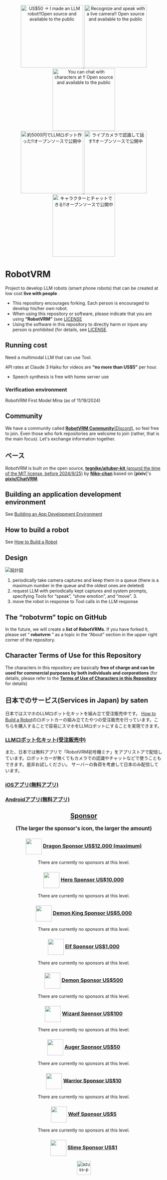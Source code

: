 <div align="center">
  <a href="https://www.tiktok.com/@robotvrm/video/7461288972711415048">
    <img src="./docs/thumbnail/en/robot.jpeg" alt="US$50 → I made an LLM robot‼️Open source and available to the public" width="200">
  </a><a href="https://www.tiktok.com/@robotvrm/video/7461294891302194450">
    <img src="./docs/thumbnail/en/camera.jpg" alt="Recognize and speak with a live camera‼️ Open source and available to the public" width="200">
  </a><a href="https://www.tiktok.com/@robotvrm/video/7461295893195590919">
    <img src="./docs/thumbnail/en/chat.jpg" alt="You can chat with characters at ‼️ Open source and available to the public" width="200">
  </a>
</div>

<div align="center">
  <a href="https://www.tiktok.com/@robotvrm/video/7461147507955879186">
    <img src="./docs/thumbnail/ja/robot.jpeg" alt="約5000円でLLMロボット作った‼️オープンソースで公開中" width="200">
  </a><a href="https://www.tiktok.com/@robotvrm/video/7461148485421747474">
    <img src="./docs/thumbnail/ja/camera.jpg" alt="ライブカメラで認識して話す‼️オープンソースで公開中" width="200">
  </a><a href="https://www.tiktok.com/@robotvrm/video/7461149021780872466">
    <img src="./docs/thumbnail/ja/chat.jpg" alt="キャラクターとチャットできる‼️オープンソースで公開中" width="200">
  </a>
</div>


# RobotVRM

Project to develop LLM robots (smart phone robots) that can be created at low cost **live with people** .

- This repository encourages forking. Each person is encouraged to develop his/her own robot.
- When using this repository or software, please indicate that you are using **“RobotVRM”** (see [LICENSE](./LICENSE])
- Using the software in this repository to directly harm or injure any person is prohibited (for details, see [LICENSE](./LICENSE).

## Running cost

Need a multimodal LLM that can use Tool.

API rates at Claude 3 Haiku for videos are **“no more than US$5”** per hour.

- Speech synthesis is free with home server use

### Verification environment

RobotVRM First Model Mina (as of 11/19/2024)

## Community

We have a community called [**RobotVRM Community**(Discord)](https://discord.gg/UUUxwk6Xjf), so feel free to join. Even those who fork repositories are welcome to join (rather, that is the main focus). Let's exchange information together.

## ベース

RobotVRM is built on the open source, [**tegnike/aituber-kit** (around the time of the MIT license, before 2024/9/25)](https://github.com/tegnike/aituber-kit/tree/5c1be3dae7e38871839f37857e550b8f7387f718) by [**Nike-chan**](https://x.com/tegnike) based on [**pixiv**]'s [**pixiv/ChatVRM**](https://github.com/pixiv/ChatVRM).

## Building an application development environment

See [Building an App Development Environment](./docs/development.md)

## How to build a robot

See [How to Build a Robot](./docs/make_robot.md)

## Design

![設計図](./docs/system_design.jpg)

1. periodically take camera captures and keep them in a queue (there is a maximum number in the queue and the oldest ones are deleted)
2. request LLM with periodically kept captures and system prompts, specifying Tools for “speak”, “show emotion”, and “move”. 3.
3. move the robot in response to Tool calls in the LLM response

## The “robotvrm” topic on GitHub

In the future, we will create a **list of RobotVRMs**. If you have forked it, please set “ **robotvrm** ” as a topic in the “About” section in the upper right corner of the repository.

## Character Terms of Use for this Repository

The characters in this repository are basically **free of charge and can be used for commercial purposes by both individuals and corporations** (for details, please refer to the [**Terms of Use of Characters in this Repository**](./CHARACTOR_LICENSE.md) for details)

## 日本でのサービス(Services in Japan) by saten

日本ではスマホのLLMロボット化キットを組み立て受注販売中です。
[How to Build a Robot](./docs/make_robot.md)のロボットカーの組み立てたやつの受注販売を行っています。こちらを購入することで容易にスマホをLLMロボットにすることを実現できます。

### [LLMロボット化キット(受注販売中)](https://shop.robotvrm.com/items/99407194)

また、日本では無料アプリで「RobotVRM初号機ミナ」をアプリストアで配信しています。ロボットカーが無くてもカメラでの認識やチャットなどで使うこともできます。是非お試しください。
サーバーの負荷を考慮して日本のみ配信しています。

### [iOSアプリ(無料アプリ)](https://apps.apple.com/jp/app/robotvrm%E5%88%9D%E5%8F%B7%E6%A9%9F%E3%83%9F%E3%83%8A/id6737445996)

### [Androidアプリ(無料アプリ)](https://play.google.com/store/apps/details?id=com.robotvrm.first)

<h2 align="center">
<a href="https://github.com/sponsors/saten-private">Sponsor</a>
</h2>

<p align="center" style="font-size: 1.2em; font-weight: bold;">
(The larger the sponsor's icon, the larger the amount)
</p>

<h3 align="center">
 <img src="./docs/sponsor_icon/dragon.webp" height="51" style="vertical-align: middle"> <a href="https://github.com/sponsors/saten-private">Dragon Sponsor US$12,000 (maximum)</a>
</h3>

<p align="center">
<!-- dragon -->There are currently no sponsors at this level.<!-- dragon -->
</p>

<h3 align="center">
<img src="./docs/sponsor_icon/hero.webp" height="51" style="vertical-align: middle"> <a href="https://github.com/sponsors/saten-private">Hero Sponsor US$10,000</a>
</h3>

<p align="center">
<!-- hero -->There are currently no sponsors at this level.<!-- hero -->
</p>

<h3 align="center">
<img src="./docs/sponsor_icon/devilking.webp" height="51" style="vertical-align: middle"> <a href="https://github.com/sponsors/saten-private">Demon King Sponsor US$5,000</a>
</h3>

<p align="center">
<!-- devilking -->There are currently no sponsors at this level.<!-- devilking -->
</p>

<h3 align="center">
<img src="./docs/sponsor_icon/elf.webp" height="51" style="vertical-align: middle"> <a href="https://github.com/sponsors/saten-private">Elf Sponsor US$1,000</a>
</h3>

<p align="center">
<!-- elf -->There are currently no sponsors at this level.<!-- elf -->
</p>

<h3 align="center">
<img src="./docs/sponsor_icon/demon.webp" height="51" style="vertical-align: middle"> <a href="https://github.com/sponsors/saten-private">Demon Sponsor US$500</a>
</h3>

<p align="center">
<!-- demon -->There are currently no sponsors at this level.<!-- demon -->
</p>

<h3 align="center">
<img src="./docs/sponsor_icon/wizard.webp" height="51" style="vertical-align: middle"> <a href="https://github.com/sponsors/saten-private">Wizard Sponsor US$100</a>
</h3>

<p align="center">
<!-- wizard -->There are currently no sponsors at this level.<!-- wizard -->
</p>

<h3 align="center">
<img src="./docs/sponsor_icon/auger.webp" height="51" style="vertical-align: middle"> <a href="https://github.com/sponsors/saten-private">Auger Sponsor US$50</a>
</h3>

<p align="center">
<!-- auger -->There are currently no sponsors at this level.<!-- auger -->
</p>

<h3 align="center">
<img src="./docs/sponsor_icon/warrior.webp" height="51" style="vertical-align: middle"> <a href="https://github.com/sponsors/saten-private">Warrior Sponsor US$10</a>
</h3>

<p align="center">
<!-- warrior -->There are currently no sponsors at this level.<!-- warrior -->
</p>

<h3 align="center">
<img src="./docs/sponsor_icon/wolf.webp" height="51" style="vertical-align: middle"> <a href="https://github.com/sponsors/saten-private">Wolf Sponsor US$5</a>
</h3>

<p align="center">
<!-- wolf -->There are currently no sponsors at this level.<!-- wolf -->
</p>

<h3 align="center">
<img src="./docs/sponsor_icon/slime.webp" width="51" style="vertical-align: middle"> <a href="https://github.com/sponsors/saten-private">Slime Sponsor US$1</a>
</h3>

<p align="center">
<!-- slime --><a href="https://github.com/azuss-p"><img src="https:&#x2F;&#x2F;github.com&#x2F;azuss-p.png" width="45px" alt="azuss-p" /></a><!-- slime -->
</p>
